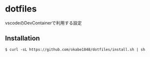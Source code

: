 # dotfiles
vscodeのDevContainerで利用する設定

## Installation

```shell
$ curl -sL https://github.com/okabe1848/dotfiles/install.sh | sh
```